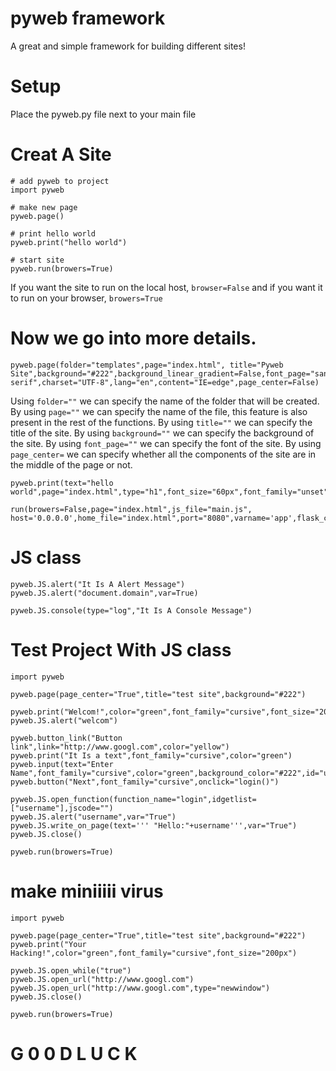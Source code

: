# pyweb framework
A great and simple framework for building different sites!


# Setup
Place the pyweb.py file next to your main file


# Creat A Site
```
# add pyweb to project
import pyweb

# make new page
pyweb.page()

# print hello world
pyweb.print("hello world")

# start site
pyweb.run(browers=True)
```
If you want the site to run on the local host, ```browser=False``` and if you want it to run on your browser, ```browers=True```




# Now we go into more details.
```
pyweb.page(folder="templates",page="index.html", title="Pyweb Site",background="#222",background_linear_gradient=False,font_page="sans-serif",charset="UTF-8",lang="en",content="IE=edge",page_center=False)
```

Using ```folder=""``` we can specify the name of the folder that will be created.
By using ```page=""``` we can specify the name of the file, this feature is also present in the rest of the functions.
By using ```title=""``` we can specify the title of the site.
By using ```background=""``` we can specify the background of the site.
By using ```font_page=""``` we can specify the font of the site.
By using ```page_center=``` we can specify whether all the components of the site are in the middle of the page or not.



```
pyweb.print(text="hello world",page="index.html",type="h1",font_size="60px",font_family="unset",color="#000",text_align="center")
```


```
run(browers=False,page="index.html",js_file="main.js", host='0.0.0.0',home_file="index.html",port="8080",varname='app',flask_code="")
```



# 
#

# JS class
```
pyweb.JS.alert("It Is A Alert Message")
pyweb.JS.alert("document.domain",var=True)

pyweb.JS.console(type="log","It Is A Console Message")
```
# Test Project With JS class
```
import pyweb

pyweb.page(page_center="True",title="test site",background="#222")

pyweb.print("Welcom!",color="green",font_family="cursive",font_size="200px")
pyweb.JS.alert("welcom")

pyweb.button_link("Button link",link="http://www.googl.com",color="yellow")
pyweb.print("It Is a text",font_family="cursive",color="green")
pyweb.input(text="Enter Name",font_family="cursive",color="green",background_color="#222",id="username")
pyweb.button("Next",font_family="cursive",onclick="login()")

pyweb.JS.open_function(function_name="login",idgetlist=["username"],jscode="")
pyweb.JS.alert("username",var="True")
pyweb.JS.write_on_page(text=''' "Hello:"+username''',var="True")
pyweb.JS.close()

pyweb.run(browers=True)
```
# make miniiiii virus
```
import pyweb

pyweb.page(page_center="True",title="test site",background="#222")
pyweb.print("Your Hacking!",color="green",font_family="cursive",font_size="200px")

pyweb.JS.open_while("true")
pyweb.JS.open_url("http://www.googl.com")
pyweb.JS.open_url("http://www.googl.com",type="newwindow")
pyweb.JS.close()

pyweb.run(browers=True)
```


# G 0 0 D   L U C K
